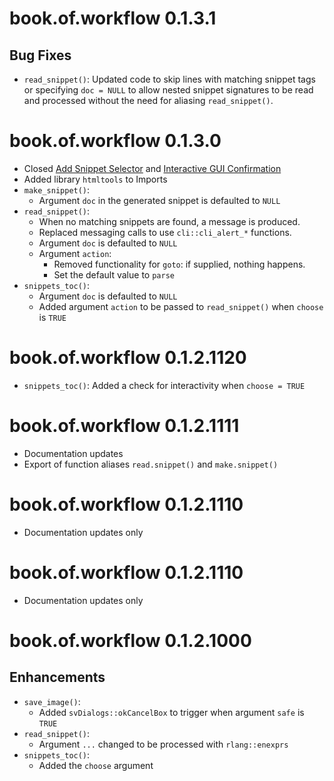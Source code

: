 # book.of.workflow 0.1.3.1

## Bug Fixes

- `read_snippet()`: Updated code to skip lines with matching snippet tags or specifying `doc = NULL` to allow nested snippet signatures to be read and processed without the need for aliasing `read_snippet()`.

# book.of.workflow 0.1.3.0

- Closed [Add Snippet Selector](https://github.com/delriaan/book.of.workflow/issues/3) and [Interactive GUI Confirmation](https://github.com/delriaan/book.of.workflow/issues/5)
- Added library `htmltools` to Imports
- `make_snippet()`: 
   - Argument `doc` in the generated snippet is defaulted to `NULL`
- `read_snippet()`:
   - When no matching snippets are found, a message is produced.
   - Replaced messaging calls to use `cli::cli_alert_*` functions.
   - Argument `doc` is defaulted to `NULL`
   - Argument `action`:
      - Removed functionality for `goto`: if supplied, nothing happens.
      - Set the default value to `parse`
- `snippets_toc()`:
   - Argument `doc` is defaulted to `NULL`
   - Added argument `action` to be passed to `read_snippet()` when `choose` is `TRUE`

# book.of.workflow 0.1.2.1120

- `snippets_toc()`: Added a check for interactivity when `choose = TRUE`

# book.of.workflow 0.1.2.1111

- Documentation updates
- Export of function aliases `read.snippet()` and `make.snippet()`

# book.of.workflow 0.1.2.1110

- Documentation updates only
# book.of.workflow 0.1.2.1110

- Documentation updates only

# book.of.workflow 0.1.2.1000

## Enhancements

- `save_image()`: 
   - Added `svDialogs::okCancelBox` to trigger when argument `safe` is `TRUE`
- `read_snippet()`: 
   - Argument `...` changed to be processed with `rlang::enexprs`
- `snippets_toc()`:
   - Added the `choose` argument
